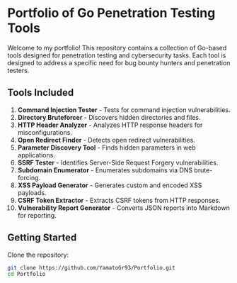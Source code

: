 # Portfolio of Go Penetration Testing Tools

Welcome to my portfolio! This repository contains a collection of Go-based tools designed for penetration testing and cybersecurity tasks. Each tool is designed to address a specific need for bug bounty hunters and penetration testers.

## Tools Included
1. **Command Injection Tester** - Tests for command injection vulnerabilities.
2. **Directory Bruteforcer** - Discovers hidden directories and files.
3. **HTTP Header Analyzer** - Analyzes HTTP response headers for misconfigurations.
4. **Open Redirect Finder** - Detects open redirect vulnerabilities.
5. **Parameter Discovery Tool** - Finds hidden parameters in web applications.
6. **SSRF Tester** - Identifies Server-Side Request Forgery vulnerabilities.
7. **Subdomain Enumerator** - Enumerates subdomains via DNS brute-forcing.
8. **XSS Payload Generator** - Generates custom and encoded XSS payloads.
9. **CSRF Token Extractor** - Extracts CSRF tokens from HTTP responses.
10. **Vulnerability Report Generator** - Converts JSON reports into Markdown for reporting.

## Getting Started
Clone the repository:
```bash
git clone https://github.com/YamatoGr93/Portfolio.git
cd Portfolio
